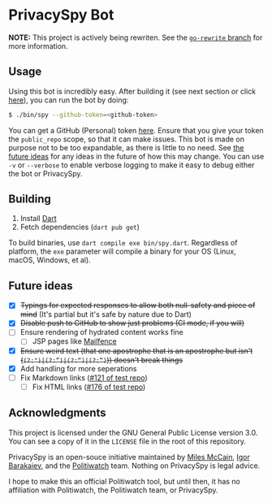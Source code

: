 # PrivacySpy Bot

**NOTE:** This project is actively being rewriten. See the [`go-rewrite` branch](https://github.com/doamatto/ps-crawl/tree/go-rewrite) for more information.

## Usage
Using this bot is incredibly easy. After building it (see next section or click [here](#building)), you can run the bot by doing:
```sh
$ ./bin/spy --github-token=<github-token>
```

You can get a GitHub (Personal) token [here](https://github.com/settings/tokens). Ensure that you give your token the `public_repo` scope, so that it can make issues. This bot is made on purpose not to be too expandable, as there is little to no need. See [the future ideas](#future-ideas) for any ideas in the future of how this may change. You can use `-v` or `--verbose` to enable verbose logging to make it easy to debug either the bot or PrivacySpy.

## Building
1. Install [Dart](https://dart.dev)
2. Fetch dependencies (`dart pub get`)

To build binaries, use `dart compile exe bin/spy.dart`. Regardless of platform, the `exe` parameter will compile a binary for your OS (Linux, macOS, Windows, et al).

## Future ideas
- [X] ~~Typings for expected responses to allow both null-safety and piece of mind~~ (It's partial but it's safe by nature due to Dart)
- [X] ~~Disable push to GitHub to show just problems (CI mode, if you will)~~
- [ ] Ensure rendering of hydrated content works fine
  - [ ] JSP pages like [Mailfence](https://mailfence.com/en/privacy.jsp)
- [X] ~~Ensure weird text (that one apostrophe that is an apostrophe but isn't (`(?:")|(?:”)|(?:“)|(?:‟)`)) doesn't break things~~
- [X] Add handling for more seperations
- [ ] Fix Markdown links ([#121 of test repo](https://github.com/doamatto/privacyspy/issues/121))
  - [ ] Fix HTML links ([#176 of test repo](https://github.com/doamatto/privacyspy/issues/176))

## Acknowledgments
This project is licensed under the GNU General Public License version 3.0. You can see a copy of it in the `LICENSE` file in the root of this repository.

PrivacySpy is an open-souce initiative maintained by [Miles McCain](https://miles.land), [Igor Barakaiev](https://igor.fyi), and the [Politiwatch](https://politiwatch.org) team. Nothing on PrivacySpy is legal advice.

I hope to make this an official Politiwatch tool, but until then, it has no affiliation with Politiwatch, the Politiwatch team, or PrivacySpy. 
